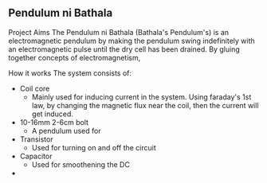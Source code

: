 ## Pendulum ni Bathala

Project Aims
The Pendulum ni Bathala (Bathala's Pendulum's) is an electromagnetic pendulum by making the pendulum swing indefinitely with an electromagnetic pulse until the dry cell has been drained. By gluing together concepts of electromagnetism,

How it works
The system consists of:

- Coil core
	- Mainly used for inducing current in the system. Using faraday's 1st law, by changing the magnetic flux near the coil, then the current will get induced.
- 10-16mm 2-6cm  bolt
	- A pendulum used for 
- Transistor
	- Used for turning on and off the circuit
- Capacitor
	- Used for smoothening the DC 
- 

